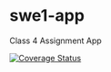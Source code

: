 # swe1-app
Class 4 Assignment App

[![Coverage Status](https://coveralls.io/repos/github/de846/swe1-app/badge.svg?branch=add-ci)](https://coveralls.io/github/de846/swe1-app?branch=add-ci)
